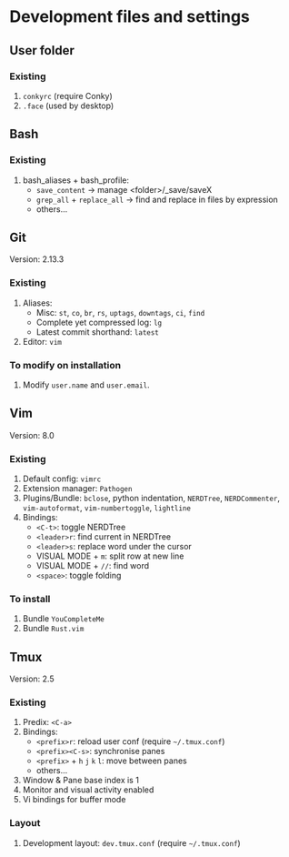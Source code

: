 # Development files and settings


## User folder

### Existing

1. `conkyrc` (require Conky)
1. `.face` (used by desktop)


## Bash

### Existing

1. bash_aliases + bash_profile:
    + `save_content` -> manage &lt;folder&gt;/_save/saveX
    + `grep_all` + `replace_all` -> find and replace in files by expression
    + others...


## Git

Version: 2.13.3

### Existing

1. Aliases:
    + Misc: `st`, `co`, `br`, `rs`, `uptags`, `downtags`, `ci`, `find`
    + Complete yet compressed log: `lg`
    + Latest commit shorthand: `latest`
1. Editor: `vim`

### To modify on installation

1. Modify `user.name` and `user.email`.


## Vim

Version: 8.0

### Existing

1. Default config: `vimrc`
2. Extension manager: `Pathogen`
3. Plugins/Bundle: `bclose`, python indentation, `NERDTree`, `NERDCommenter`, `vim-autoformat`, `vim-numbertoggle`, `lightline`
4. Bindings:
    + `<C-t>`: toggle NERDTree
    + `<leader>r`: find current in NERDTree
    + `<leader>s`: replace word under the cursor
    + VISUAL MODE + `m`: split row at new line
    + VISUAL MODE + `//`: find word
    + `<space>`: toggle folding

### To install

1. Bundle `YouCompleteMe`
2. Bundle `Rust.vim`


## Tmux

Version: 2.5

### Existing

1. Predix: `<C-a>`
1. Bindings:
    + `<prefix>r`: reload user conf (require `~/.tmux.conf`)
    + `<prefix><C-s>`: synchronise panes
    + `<prefix>` + `h` `j` `k` `l`: move between panes
    + others...
1. Window & Pane base index is 1
1. Monitor and visual activity enabled
1. Vi bindings for buffer mode

### Layout

1. Development layout: `dev.tmux.conf` (require `~/.tmux.conf`)